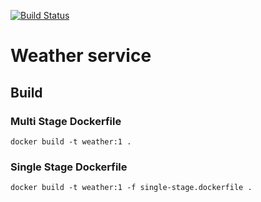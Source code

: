 [![Build Status](https://travis-ci.com/FRRe-DACS/weather.svg?branch=main)](https://travis-ci.com/FRRe-DACS/weather)

# Weather service

## Build

### Multi Stage Dockerfile

```console
docker build -t weather:1 .
```

### Single Stage Dockerfile

```console
docker build -t weather:1 -f single-stage.dockerfile .
```
